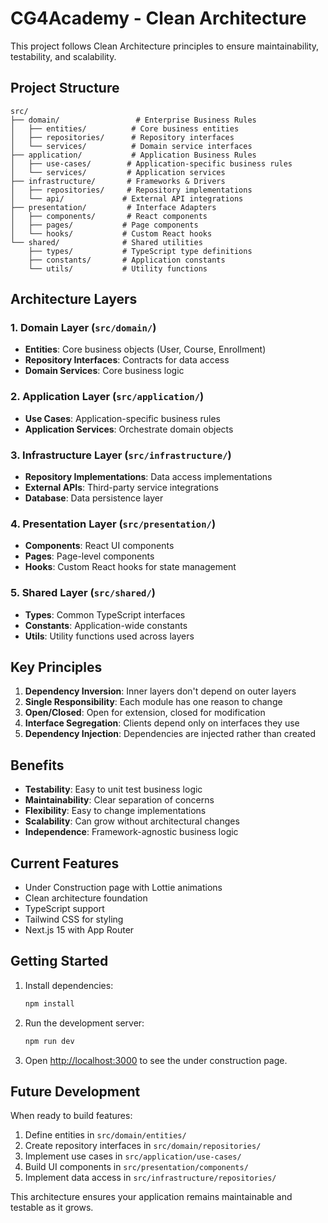 # CG4Academy - Clean Architecture

This project follows Clean Architecture principles to ensure maintainability, testability, and scalability.

## Project Structure

```
src/
├── domain/                 # Enterprise Business Rules
│   ├── entities/          # Core business entities
│   ├── repositories/      # Repository interfaces
│   └── services/          # Domain service interfaces
├── application/           # Application Business Rules  
│   ├── use-cases/        # Application-specific business rules
│   └── services/         # Application services
├── infrastructure/       # Frameworks & Drivers
│   ├── repositories/     # Repository implementations
│   └── api/             # External API integrations
├── presentation/         # Interface Adapters
│   ├── components/       # React components
│   ├── pages/           # Page components
│   └── hooks/           # Custom React hooks
└── shared/              # Shared utilities
    ├── types/           # TypeScript type definitions
    ├── constants/       # Application constants
    └── utils/           # Utility functions
```

## Architecture Layers

### 1. Domain Layer (`src/domain/`)
- **Entities**: Core business objects (User, Course, Enrollment)
- **Repository Interfaces**: Contracts for data access
- **Domain Services**: Core business logic

### 2. Application Layer (`src/application/`)
- **Use Cases**: Application-specific business rules
- **Application Services**: Orchestrate domain objects

### 3. Infrastructure Layer (`src/infrastructure/`)
- **Repository Implementations**: Data access implementations
- **External APIs**: Third-party service integrations
- **Database**: Data persistence layer

### 4. Presentation Layer (`src/presentation/`)
- **Components**: React UI components
- **Pages**: Page-level components
- **Hooks**: Custom React hooks for state management

### 5. Shared Layer (`src/shared/`)
- **Types**: Common TypeScript interfaces
- **Constants**: Application-wide constants
- **Utils**: Utility functions used across layers

## Key Principles

1. **Dependency Inversion**: Inner layers don't depend on outer layers
2. **Single Responsibility**: Each module has one reason to change
3. **Open/Closed**: Open for extension, closed for modification
4. **Interface Segregation**: Clients depend only on interfaces they use
5. **Dependency Injection**: Dependencies are injected rather than created

## Benefits

- **Testability**: Easy to unit test business logic
- **Maintainability**: Clear separation of concerns
- **Flexibility**: Easy to change implementations
- **Scalability**: Can grow without architectural changes
- **Independence**: Framework-agnostic business logic

## Current Features

- Under Construction page with Lottie animations
- Clean architecture foundation
- TypeScript support
- Tailwind CSS for styling
- Next.js 15 with App Router

## Getting Started

1. Install dependencies:
   ```bash
   npm install
   ```

2. Run the development server:
   ```bash
   npm run dev
   ```

3. Open [http://localhost:3000](http://localhost:3000) to see the under construction page.

## Future Development

When ready to build features:

1. Define entities in `src/domain/entities/`
2. Create repository interfaces in `src/domain/repositories/`
3. Implement use cases in `src/application/use-cases/`
4. Build UI components in `src/presentation/components/`
5. Implement data access in `src/infrastructure/repositories/`

This architecture ensures your application remains maintainable and testable as it grows.
